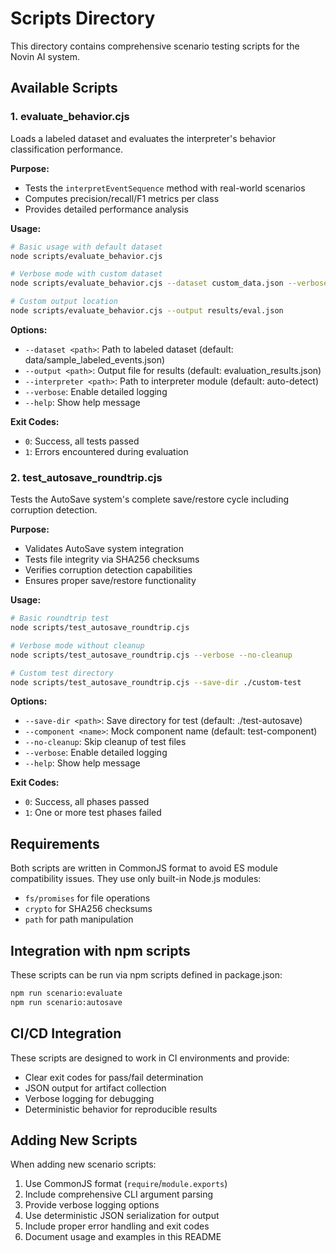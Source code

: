 # Scripts Directory

This directory contains comprehensive scenario testing scripts for the Novin AI system.

## Available Scripts

### 1. evaluate_behavior.cjs

Loads a labeled dataset and evaluates the interpreter's behavior classification performance.

**Purpose:**
- Tests the `interpretEventSequence` method with real-world scenarios
- Computes precision/recall/F1 metrics per class
- Provides detailed performance analysis

**Usage:**
```bash
# Basic usage with default dataset
node scripts/evaluate_behavior.cjs

# Verbose mode with custom dataset
node scripts/evaluate_behavior.cjs --dataset custom_data.json --verbose

# Custom output location
node scripts/evaluate_behavior.cjs --output results/eval.json
```

**Options:**
- `--dataset <path>`: Path to labeled dataset (default: data/sample_labeled_events.json)
- `--output <path>`: Output file for results (default: evaluation_results.json)
- `--interpreter <path>`: Path to interpreter module (default: auto-detect)
- `--verbose`: Enable detailed logging
- `--help`: Show help message

**Exit Codes:**
- `0`: Success, all tests passed
- `1`: Errors encountered during evaluation

### 2. test_autosave_roundtrip.cjs

Tests the AutoSave system's complete save/restore cycle including corruption detection.

**Purpose:**
- Validates AutoSave system integration
- Tests file integrity via SHA256 checksums
- Verifies corruption detection capabilities
- Ensures proper save/restore functionality

**Usage:**
```bash
# Basic roundtrip test
node scripts/test_autosave_roundtrip.cjs

# Verbose mode without cleanup
node scripts/test_autosave_roundtrip.cjs --verbose --no-cleanup

# Custom test directory
node scripts/test_autosave_roundtrip.cjs --save-dir ./custom-test
```

**Options:**
- `--save-dir <path>`: Save directory for test (default: ./test-autosave)
- `--component <name>`: Mock component name (default: test-component)
- `--no-cleanup`: Skip cleanup of test files
- `--verbose`: Enable detailed logging
- `--help`: Show help message

**Exit Codes:**
- `0`: Success, all phases passed
- `1`: One or more test phases failed

## Requirements

Both scripts are written in CommonJS format to avoid ES module compatibility issues. They use only built-in Node.js modules:

- `fs/promises` for file operations
- `crypto` for SHA256 checksums
- `path` for path manipulation

## Integration with npm scripts

These scripts can be run via npm scripts defined in package.json:

```bash
npm run scenario:evaluate
npm run scenario:autosave
```

## CI/CD Integration

These scripts are designed to work in CI environments and provide:

- Clear exit codes for pass/fail determination
- JSON output for artifact collection
- Verbose logging for debugging
- Deterministic behavior for reproducible results

## Adding New Scripts

When adding new scenario scripts:

1. Use CommonJS format (`require`/`module.exports`)
2. Include comprehensive CLI argument parsing
3. Provide verbose logging options
4. Use deterministic JSON serialization for output
5. Include proper error handling and exit codes
6. Document usage and examples in this README